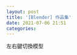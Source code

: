 ```yaml
---
layout: post
title: '[Blender] 作品集'
date: 2021-07-06 21:51
categories: 
---
```

左右鍵切換模型
<canvas id="c" tabindex="0" style="width: 100%"></canvas>
<script type="module">
  import * as THREE from 'https://threejsfundamentals.org/threejs/resources/threejs/r127/build/three.module.js';
  import {OrbitControls} from 'https://threejsfundamentals.org/threejs/resources/threejs/r127/examples/jsm/controls/OrbitControls.js';
  import {GLTFLoader} from 'https://threejsfundamentals.org/threejs/resources/threejs/r127/examples/jsm/loaders/GLTFLoader.js';

  const canvas = document.querySelector('#c');
  canvas.addEventListener('keydown', (e) => {
    if (e.keyCode == 37) {
        index = (index + models.length - 1) % models.length;
        loadModel();
    } else if (e.keyCode == 39) {
        index = (index + 1) % models.length;
        loadModel();
    }
  });
  const renderer = new THREE.WebGLRenderer({canvas});
  renderer.setSize(canvas.clientWidth, canvas.clientHeight);

  const fov = 45;
  const aspect = canvas.clientWidth / canvas.clientHeight;
  const near = 0.1;
  const far = 100;
  const camera = new THREE.PerspectiveCamera(fov, aspect, near, far);
  camera.position.set(1, 1, 3);

  const controls = new OrbitControls(camera, canvas);

  const clock = new THREE.Clock();

  const scene = new THREE.Scene();
  scene.background = new THREE.Color(0xB3DDD5);

  // {
  //   const skyColor = 0xB1E1FF;
  //   const groundColor = 0xB97A20;
  //   const intensity = 1;
  //   const light = new THREE.HemisphereLight(skyColor, groundColor, intensity);
  //   scene.add(light);
  // }

  // {
  //   const color = 0xFFFFFF;
  //   const intensity = 1;
  //   const light = new THREE.DirectionalLight(color, intensity);
  //   light.position.set(5, 10, 2);
  //   scene.add(light);
  //   scene.add(light.target);
  // }

  {
    const color = 0xFFFFFF;
    const intensity = 1;
    const light = new THREE.AmbientLight(color, intensity);
    scene.add(light);
  }

  const models = ['Finn', 'Jake', 'PB', 'Spear', 'tree sword'];
  let index = 0;
  let root;
  let mixer;
  const gltfLoader = new GLTFLoader();

  function loadModel() {
    if (root) {
      scene.remove(root);
    }
    gltfLoader.load(`/assets/${models[index]}.glb`, (gltf) => {
      root = gltf.scene;
      scene.add(root);

      // compute the box that contains all the stuff
      // from root and below
      const box = new THREE.Box3().setFromObject(root);

      const boxSize = box.getSize(new THREE.Vector3()).length();
      const boxCenter = box.getCenter(new THREE.Vector3());

      // update the Trackball controls to handle the new size
      controls.maxDistance = boxSize * 10;
      controls.target.copy(boxCenter);
      controls.update();

      mixer = new THREE.AnimationMixer(root);
      gltf.animations.forEach(function(clip) {
        mixer.clipAction(clip).play();
      });
    });
  }
  loadModel();

  function render() {
    if (mixer) {
      mixer.update(clock.getDelta());
    }
    renderer.render(scene, camera);
    requestAnimationFrame(render);
  }
  requestAnimationFrame(render);
</script>